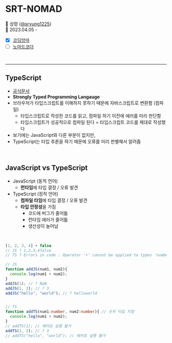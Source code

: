 # SRT-NOMAD

💙 성령 ([@sryung1225](https://github.com/sryung1225)) <br>
💙 2023.04.05 -

- [x] [코딩앙마](https://youtube.com/playlist?list=PLZKTXPmaJk8KhKQ_BILr1JKCJbR0EGlx0)
- [ ] [노마드코더](https://nomadcoders.co/typescript-for-beginners)

<br>

***


## TypeScript
- [공식문서](https://www.typescriptlang.org/ko/)
- **Strongly Typed Programming Langauge**
- 브라우저가 타입스크립트를 이해하지 못하기 때문에 자바스크립트로 변환함 (컴파일)
  - 타입스크립트로 작성한 코드를 읽고, 컴파일 하기 이전에 에러를 미리 판단함
  - 타입스크립트가 성공적으로 컴파일 된다 = 타입스크립트 코드를 제대로 작성했다
- 보기에는 JavaScript와 다른 부분이 없지만,
- TypeScript는 타입 추론을 하기 때문에 오류를 미리 판별해서 알려줌

<br>

## JavaScript vs TypeScript
- JavaScript (동적 언어)
  - **런타임**에 타입 결정 / 오류 발견
- TypeScript (정적 언어)
  - **컴파일 타임**에 타입 결정 / 오류 발견
  - **타입 안정성**을 가짐
    - 코드에 버그가 줄어듦
    - 런타임 에러가 줄어듦
    - 생산성이 늘어남

<br>

```ts
[1, 2, 3, 4] + false 
// JS ? 1,2,3,4false
// TS ? Errors in code : Operator '+' cannot be applied to types 'number[]' and 'boolean'.
```

```ts
// JS
function addJS(num1, num2){
  console.log(num1 + num2);
}
addJS(1); // ? NaN
addJS(1, 2); // ? 3
addJS("hello", "world"); // ? helloworld


// TS
function addTS(num1:number, num2:number){ // 숫자 타입 지정
  console.log(num1 + num2);
}
// addTS(1); // 에러로 실행 불가
addTS(1, 2); // ? 3
// addTS("hello", "world"); // 에러로 실행 불가
```